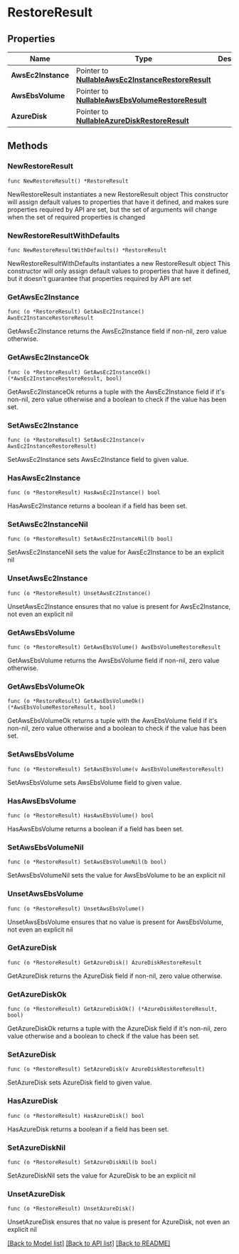 # RestoreResult

## Properties

Name | Type | Description | Notes
------------ | ------------- | ------------- | -------------
**AwsEc2Instance** | Pointer to [**NullableAwsEc2InstanceRestoreResult**](AwsEc2InstanceRestoreResult.md) |  | [optional] 
**AwsEbsVolume** | Pointer to [**NullableAwsEbsVolumeRestoreResult**](AwsEbsVolumeRestoreResult.md) |  | [optional] 
**AzureDisk** | Pointer to [**NullableAzureDiskRestoreResult**](AzureDiskRestoreResult.md) |  | [optional] 

## Methods

### NewRestoreResult

`func NewRestoreResult() *RestoreResult`

NewRestoreResult instantiates a new RestoreResult object
This constructor will assign default values to properties that have it defined,
and makes sure properties required by API are set, but the set of arguments
will change when the set of required properties is changed

### NewRestoreResultWithDefaults

`func NewRestoreResultWithDefaults() *RestoreResult`

NewRestoreResultWithDefaults instantiates a new RestoreResult object
This constructor will only assign default values to properties that have it defined,
but it doesn't guarantee that properties required by API are set

### GetAwsEc2Instance

`func (o *RestoreResult) GetAwsEc2Instance() AwsEc2InstanceRestoreResult`

GetAwsEc2Instance returns the AwsEc2Instance field if non-nil, zero value otherwise.

### GetAwsEc2InstanceOk

`func (o *RestoreResult) GetAwsEc2InstanceOk() (*AwsEc2InstanceRestoreResult, bool)`

GetAwsEc2InstanceOk returns a tuple with the AwsEc2Instance field if it's non-nil, zero value otherwise
and a boolean to check if the value has been set.

### SetAwsEc2Instance

`func (o *RestoreResult) SetAwsEc2Instance(v AwsEc2InstanceRestoreResult)`

SetAwsEc2Instance sets AwsEc2Instance field to given value.

### HasAwsEc2Instance

`func (o *RestoreResult) HasAwsEc2Instance() bool`

HasAwsEc2Instance returns a boolean if a field has been set.

### SetAwsEc2InstanceNil

`func (o *RestoreResult) SetAwsEc2InstanceNil(b bool)`

 SetAwsEc2InstanceNil sets the value for AwsEc2Instance to be an explicit nil

### UnsetAwsEc2Instance
`func (o *RestoreResult) UnsetAwsEc2Instance()`

UnsetAwsEc2Instance ensures that no value is present for AwsEc2Instance, not even an explicit nil
### GetAwsEbsVolume

`func (o *RestoreResult) GetAwsEbsVolume() AwsEbsVolumeRestoreResult`

GetAwsEbsVolume returns the AwsEbsVolume field if non-nil, zero value otherwise.

### GetAwsEbsVolumeOk

`func (o *RestoreResult) GetAwsEbsVolumeOk() (*AwsEbsVolumeRestoreResult, bool)`

GetAwsEbsVolumeOk returns a tuple with the AwsEbsVolume field if it's non-nil, zero value otherwise
and a boolean to check if the value has been set.

### SetAwsEbsVolume

`func (o *RestoreResult) SetAwsEbsVolume(v AwsEbsVolumeRestoreResult)`

SetAwsEbsVolume sets AwsEbsVolume field to given value.

### HasAwsEbsVolume

`func (o *RestoreResult) HasAwsEbsVolume() bool`

HasAwsEbsVolume returns a boolean if a field has been set.

### SetAwsEbsVolumeNil

`func (o *RestoreResult) SetAwsEbsVolumeNil(b bool)`

 SetAwsEbsVolumeNil sets the value for AwsEbsVolume to be an explicit nil

### UnsetAwsEbsVolume
`func (o *RestoreResult) UnsetAwsEbsVolume()`

UnsetAwsEbsVolume ensures that no value is present for AwsEbsVolume, not even an explicit nil
### GetAzureDisk

`func (o *RestoreResult) GetAzureDisk() AzureDiskRestoreResult`

GetAzureDisk returns the AzureDisk field if non-nil, zero value otherwise.

### GetAzureDiskOk

`func (o *RestoreResult) GetAzureDiskOk() (*AzureDiskRestoreResult, bool)`

GetAzureDiskOk returns a tuple with the AzureDisk field if it's non-nil, zero value otherwise
and a boolean to check if the value has been set.

### SetAzureDisk

`func (o *RestoreResult) SetAzureDisk(v AzureDiskRestoreResult)`

SetAzureDisk sets AzureDisk field to given value.

### HasAzureDisk

`func (o *RestoreResult) HasAzureDisk() bool`

HasAzureDisk returns a boolean if a field has been set.

### SetAzureDiskNil

`func (o *RestoreResult) SetAzureDiskNil(b bool)`

 SetAzureDiskNil sets the value for AzureDisk to be an explicit nil

### UnsetAzureDisk
`func (o *RestoreResult) UnsetAzureDisk()`

UnsetAzureDisk ensures that no value is present for AzureDisk, not even an explicit nil

[[Back to Model list]](../README.md#documentation-for-models) [[Back to API list]](../README.md#documentation-for-api-endpoints) [[Back to README]](../README.md)


